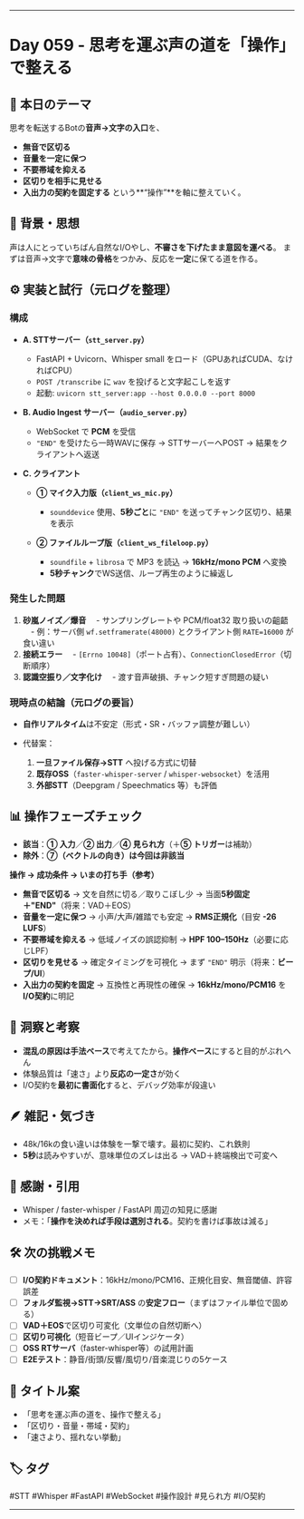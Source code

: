 
---

# Day 059 - 思考を運ぶ声の道を「操作」で整える

## 🎯 本日のテーマ

思考を転送するBotの**音声→文字の入口**を、

* **無音で区切る**
* **音量を一定に保つ**
* **不要帯域を抑える**
* **区切りを相手に見せる**
* **入出力の契約を固定する**
  という\*\*“操作”\*\*を軸に整えていく。

## 🧠 背景・思想

声は人にとっていちばん自然なI/Oやし、**不審さを下げたまま意図を運べる**。
まずは音声→文字で**意味の骨格**をつかみ、反応を**一定**に保てる道を作る。

## ⚙️ 実装と試行（元ログを整理）

### 構成

* **A. STTサーバー（`stt_server.py`）**

  * FastAPI + Uvicorn、Whisper small をロード（GPUあればCUDA、なければCPU）
  * `POST /transcribe` に `wav` を投げると文字起こしを返す
  * 起動: `uvicorn stt_server:app --host 0.0.0.0 --port 8000`

* **B. Audio Ingest サーバー（`audio_server.py`）**

  * WebSocket で **PCM** を受信
  * `"END"` を受けたら一時WAVに保存 → STTサーバーへPOST → 結果をクライアントへ返送

* **C. クライアント**

  * **① マイク入力版（`client_ws_mic.py`）**

    * `sounddevice` 使用、**5秒ごと**に `"END"` を送ってチャンク区切り、結果を表示
  * **② ファイルループ版（`client_ws_fileloop.py`）**

    * `soundfile` + `librosa` で MP3 を読込 → **16kHz/mono PCM** へ変換
    * **5秒チャンク**でWS送信、ループ再生のように繰返し

### 発生した問題

1. **砂嵐ノイズ／爆音**
   　- サンプリングレートや PCM/float32 取り扱いの齟齬
   　- 例：サーバ側 `wf.setframerate(48000)` とクライアント側 `RATE=16000` が食い違い
2. **接続エラー**
   　- `[Errno 10048]`（ポート占有）、`ConnectionClosedError`（切断順序）
3. **認識空振り／文字化け**
   　- 渡す音声破損、チャンク短すぎ問題の疑い

### 現時点の結論（元ログの要旨）

* **自作リアルタイム**は不安定（形式・SR・バッファ調整が難しい）
* 代替案：

  1. **一旦ファイル保存→STT** へ投げる方式に切替
  2. **既存OSS**（`faster-whisper-server` / `whisper-websocket`）を活用
  3. **外部STT**（Deepgram / Speechmatics 等）も評価

## 📊 操作フェーズチェック

* **該当**：**① 入力**／**② 出力**／**④ 見られ方**（＋**⑤ トリガー**は補助）
* **除外**：**⑦（ベクトルの向き）**は今回は**非該当**

**操作 → 成功条件 → いまの打ち手（参考）**

* **無音で区切る** → 文を自然に切る／取りこぼし少 → 当面**5秒固定＋"END"**（将来：VAD＋EOS）
* **音量を一定に保つ** → 小声/大声/雑踏でも安定 → **RMS正規化**（目安 **-26 LUFS**）
* **不要帯域を抑える** → 低域ノイズの誤認抑制 → **HPF 100–150Hz**（必要に応じLPF）
* **区切りを見せる** → 確定タイミングを可視化 → まず `"END"` 明示（将来：**ビープ/UI**）
* **入出力の契約を固定** → 互換性と再現性の確保 → **16kHz/mono/PCM16** を**I/O契約**に明記

## 🔁 洞察と考察

* **混乱の原因は手法ベース**で考えてたから。**操作ベース**にすると目的がぶれへん
* 体験品質は「速さ」より**反応の一定さ**が効く
* I/O契約を**最初に書面化**すると、デバッグ効率が段違い

## 🪶 雑記・気づき

* 48k/16kの食い違いは体験を一撃で壊す。最初に契約、これ鉄則
* **5秒**は読みやすいが、意味単位のズレは出る → VAD＋終端検出で可変へ

## 🙏 感謝・引用

* Whisper / faster-whisper / FastAPI 周辺の知見に感謝
* メモ：「**操作を決めれば手段は選別される**。契約を書けば事故は減る」

## 🛠 次の挑戦メモ

* [ ] **I/O契約ドキュメント**：16kHz/mono/PCM16、正規化目安、無音閾値、許容誤差
* [ ] **フォルダ監視→STT→SRT/ASS** の**安定フロー**（まずはファイル単位で固める）
* [ ] **VAD＋EOS**で区切り可変化（文単位の自然切断へ）
* [ ] **区切り可視化**（短音ビープ／UIインジケータ）
* [ ] **OSS RTサーバ**（faster-whisper等）の試用計画
* [ ] **E2Eテスト**：静音/街頭/反響/風切り/音楽混じりの5ケース

## 📝 タイトル案

* 「思考を運ぶ声の道を、操作で整える」
* 「区切り・音量・帯域・契約」
* 「速さより、揺れない挙動」

## 🏷 タグ

\#STT #Whisper #FastAPI #WebSocket #操作設計 #見られ方 #I/O契約

---
